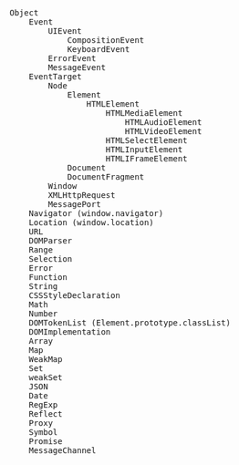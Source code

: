 <pre>
Object 
	Event
		UIEvent
			CompositionEvent
			KeyboardEvent
		ErrorEvent
		MessageEvent
	EventTarget
		Node
			Element
				HTMLElement
					HTMLMediaElement
						HTMLAudioElement
						HTMLVideoElement
					HTMLSelectElement
					HTMLInputElement
					HTMLIFrameElement
			Document
			DocumentFragment
		Window 
		XMLHttpRequest
		MessagePort
	Navigator (window.navigator)
	Location (window.location)
	URL
	DOMParser
	Range
	Selection
	Error
	Function
	String
	CSSStyleDeclaration
	Math
	Number
	DOMTokenList (Element.prototype.classList)
	DOMImplementation
	Array
	Map
	WeakMap
	Set
	weakSet
	JSON
	Date
	RegExp
	Reflect
	Proxy
	Symbol
	Promise
	MessageChannel
</pre>